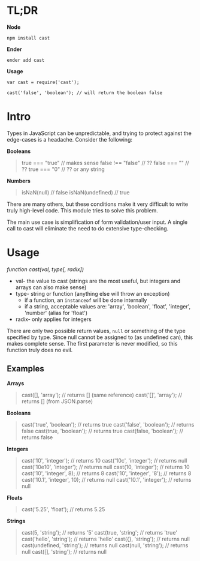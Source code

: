 TL;DR
=====

**Node**

`npm install cast`

**Ender**

`ender add cast`

**Usage**

    var cast = require('cast');
    
    cast('false', 'boolean'); // will return the boolean false

Intro
=====

Types in JavaScript can be unpredictable, and trying to protect against the edge-cases is a headache. Consider the following:

**Booleans**

> true === "true" // makes sense
> false !== "false" // ??
> false === "" // ??
> true === "0" // ?? or any string

**Numbers**

> isNaN(null) // false
> isNaN(undefined) // true

There are many others, but these conditions make it very difficult to write truly high-level code. This module tries to solve this problem.

The main use case is simplification of form validation/user input. A single call to cast will eliminate the need to do extensive type-checking.

Usage
=====

*function cast(val, type[, radix])*

* val- the value to cast (strings are the most useful, but integers and arrays can also make sense)
* type- string or function (anything else will throw an exception)
    * if a function, an `instanceof` will be done internally
    * if a string, acceptable values are: 'array', 'boolean', 'float', 'integer', 'number' (alias for 'float')
* radix- only applies for integers

There are only two possible return values, `null` or something of the type specified by type. Since null cannot be assigned to (as undefined can), this makes complete sense. The first parameter is never modified, so this function truly does no evil.

Examples
--------

**Arrays**

> cast([], 'array'); // returns [] (same reference)
> cast('[]', 'array'); // returns [] (from JSON.parse)

**Booleans**

> cast('true', 'boolean'); // returns true
> cast('false', 'boolean'); // returns false
> cast(true, 'boolean'); // returns true
> cast(false, 'boolean'); // returns false

**Integers**

> cast('10', 'integer'); // returns 10
> cast('10c', 'integer'); // returns null
> cast('10e10', 'integer'); // returns null
> cast(10, 'integer'); // returns 10
> cast('10', 'integer', 8); // returns 8
> cast('10', 'integer', '8'); // returns 8
> cast('10.1', 'integer', 10); // returns null
> cast('10.1', 'integer'); // returns null

**Floats**

> cast('5.25', 'float'); // returns 5.25

**Strings**

> cast(5, 'string'); // returns '5'
> cast(true, 'string'; // returns 'true'
> cast('hello', 'string'); // returns 'hello'
> cast({}, 'string'); // returns null
> cast(undefined, 'string'); // returns null
> cast(null, 'string'); // returns null
> cast([], 'string'); // returns null
